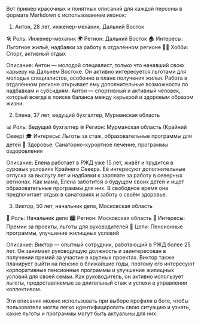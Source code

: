 Вот пример красочных и понятных описаний для каждой персоны в формате Markdown с использованием иконок:

1. Антон, 28 лет, инженер-механик, Дальний Восток

🛠 Роль: Инженер-механик
🌍 Регион: Дальний Восток
🏠 Интересы: Льготное жильё, надбавки за работу в отдалённом регионе
🏋️‍♂️ Хобби: Спорт, активный отдых

Описание:
Антон — молодой специалист, только что начавший свою карьеру на Дальнем Востоке. Он активно интересуется льготами для молодых специалистов, особенно в плане получения жилья. Работа в отдалённом регионе открывает ему дополнительные возможности по надбавкам и субсидиям. Антон — спортивный и активный человек, который всегда в поиске баланса между карьерой и здоровым образом жизни.

2. Елена, 37 лет, ведущий бухгалтер, Мурманская область

📊 Роль: Ведущий бухгалтер
❄️ Регион: Мурманская область (Крайний Север)
🎓 Интересы: Льготы за стаж, образовательные программы для детей
🛌 Здоровье: Санаторно-курортное лечение, программы оздоровления

Описание:
Елена работает в РЖД уже 15 лет, живёт и трудится в суровых условиях Крайнего Севера. Её интересуют дополнительные отпуска за выслугу лет и надбавки к зарплате за работу в северных регионах. Как мама, Елена заботится о будущем своих детей и ищет образовательные программы для них. В свободное время она предпочитает отдых в санаториях и заботу о своём здоровье.

3. Виктор, 50 лет, начальник депо, Московская область

🚂 Роль: Начальник депо
🏙 Регион: Московская область
💼 Интересы: Премии за проекты, льготы для руководителей
🎯 Цели: Пенсионные программы, улучшение жилищных условий

Описание:
Виктор — опытный сотрудник, работающий в РЖД более 25 лет. Он занимает руководящую должность и заинтересован в получении премий за участие в крупных проектах. Виктор также планирует выйти на пенсию в ближайшие годы, поэтому его интересуют корпоративные пенсионные программы и улучшение жилищных условий для своей семьи. Как руководитель, он активно использует льготы, предоставляемые за длительный стаж и успехи в управлении коллективом.

Эти описания можно использовать при выборе профиля в боте, чтобы пользователи могли легко идентифицировать свою ситуацию и узнать, какие льготы и программы могут быть актуальны для них.